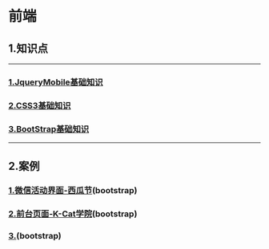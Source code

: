 # 前端  
## 1.知识点  

---

### [1.JqueryMobile基础知识](doc/jqueryBasics.md)  
### [2.CSS3基础知识](doc/CSS3.md)  
### [3.BootStrap基础知识](doc/bootstrap.md)






---
## 2.案例  

### [1.微信活动界面-西瓜节](doc/WeChat_Watermelon.md)(bootstrap)  
### [2.前台页面-K-Cat学院](doc/maizi.md)(bootstrap)  
### [3.]()(bootstrap)  
